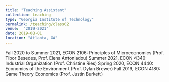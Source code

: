```yaml
---
title: "Teaching Assistant"
collection: teaching
type: "Georgia Institute of Technology"
permalink: /teaching/class02
venue:  "2019-2021"
date: 2019-08-01
location: "Atlanta, GA"
---
```

Fall 2020 to Summer 2021, ECON 2106: Principles of Microeconomics (Prof. Tibor Besedes, Prof. Elena Antoniadou)
Summer 2021, ECON 4340: Industrial Organization (Prof. Christine Ries)
Spring 2020, ECON 4440: Economics of the Environment (Prof. Dylan Brewer) 
Fall 2019, ECON 4180: Game Theory Economics (Prof. Justin Burkett) 
